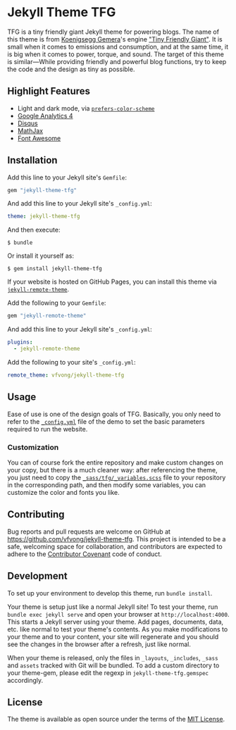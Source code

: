 # Jekyll Theme TFG

TFG is a tiny friendly giant Jekyll theme for powering blogs. The name of this theme is from [Koenigsegg Gemera](https://www.koenigsegg.com/gemera/)'s engine ["Tiny Friendly Giant"](https://www.koenigsegg.com/gemera/tiny-friendly-giant-engine/). It is small when it comes to emissions and consumption, and at the same time, it is big when it comes to power, torque, and sound. The target of this theme is similar—While providing friendly and powerful blog functions, try to keep the code and the design as tiny as possible.

## Highlight Features

- Light and dark mode, via [`prefers-color-scheme`](https://web.dev/prefers-color-scheme/)
- [Google Analytics 4](https://analytics.google.com/analytics/web/)
- [Disqus](https://disqus.com/)
- [MathJax](https://www.mathjax.org/)
- [Font Awesome](https://fontawesome.com/)

## Installation

Add this line to your Jekyll site's `Gemfile`:

```ruby
gem "jekyll-theme-tfg"
```

And add this line to your Jekyll site's `_config.yml`:

```yaml
theme: jekyll-theme-tfg
```

And then execute:

    $ bundle

Or install it yourself as:

    $ gem install jekyll-theme-tfg

If your website is hosted on GitHub Pages, you can install this theme via [`jekyll-remote-theme`](https://github.com/benbalter/jekyll-remote-theme).

Add the following to your `Gemfile`:

```ruby
gem "jekyll-remote-theme"
```

And add this line to your Jekyll site's `_config.yml`:

```yml
plugins:
  - jekyll-remote-theme
```

Add the following to your site's `_config.yml`:

```yml
remote_theme: vfvong/jekyll-theme-tfg
```

## Usage

Ease of use is one of the design goals of TFG. Basically, you only need to refer to the [`_config.yml`](https://github.com/vfvong/jekyll-theme-tfg/blob/gh-pages/_config.yml) file of the demo to set the basic parameters required to run the website.

### Customization

You can of course fork the entire repository and make custom changes on your copy, but there is a much cleaner way: after referencing the theme, you just need to copy the [`_sass/tfg/_variables.scss`](https://github.com/vfvong/jekyll-theme-tfg/blob/main/_sass/tfg/_variables.scss) file to your repository in the corresponding path, and then modify some variables, you can customize the color and fonts you like.

## Contributing

Bug reports and pull requests are welcome on GitHub at https://github.com/vfvong/jekyll-theme-tfg. This project is intended to be a safe, welcoming space for collaboration, and contributors are expected to adhere to the [Contributor Covenant](http://contributor-covenant.org) code of conduct.

## Development

To set up your environment to develop this theme, run `bundle install`.

Your theme is setup just like a normal Jekyll site! To test your theme, run `bundle exec jekyll serve` and open your browser at `http://localhost:4000`. This starts a Jekyll server using your theme. Add pages, documents, data, etc. like normal to test your theme's contents. As you make modifications to your theme and to your content, your site will regenerate and you should see the changes in the browser after a refresh, just like normal.

When your theme is released, only the files in `_layouts`, `_includes`, `_sass` and `assets` tracked with Git will be bundled.
To add a custom directory to your theme-gem, please edit the regexp in `jekyll-theme-tfg.gemspec` accordingly.

## License

The theme is available as open source under the terms of the [MIT License](https://opensource.org/licenses/MIT).
